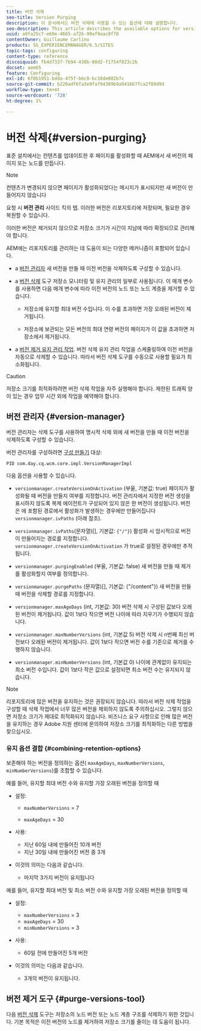 ```yaml
---
title: 버전 삭제
seo-title: Version Purging
description: 이 문서에서는 버전 삭제에 사용할 수 있는 옵션에 대해 설명합니다.
seo-description: This article describes the available options for version purging.
uuid: a9fa25c7-e60e-4665-a726-99af9aac8f70
contentOwner: Guillaume Carlino
products: SG_EXPERIENCEMANAGER/6.5/SITES
topic-tags: configuring
content-type: reference
discoiquuid: fb4d7337-7b94-430b-80d2-f1754f823c2b
docset: aem65
feature: Configuring
exl-id: 6f0b1951-bdda-475f-b6c0-bc18de082b7c
source-git-commit: b220adf6fa3e9faf94389b9a9416b7fca2f89d9d
workflow-type: tm+mt
source-wordcount: '728'
ht-degree: 1%

---
```


# 버전 삭제{#version-purging}

표준 설치에서는 컨텐츠를 업데이트한 후 페이지를 활성화할 때 AEM에서 새 버전의 페이지 또는 노드를 만듭니다.

>[!NOTE]
>
>컨텐츠가 변경되지 않으면 페이지가 활성화되었다는 메시지가 표시되지만 새 버전이 만들어지지 않습니다

요청 시 **버전 관리** 사이드 킥의 탭. 이러한 버전은 리포지토리에 저장되며, 필요한 경우 복원할 수 있습니다.

이러한 버전은 제거되지 않으므로 저장소 크기가 시간이 지남에 따라 확장되므로 관리해야 합니다.

AEM에는 리포지토리를 관리하는 데 도움이 되는 다양한 메커니즘이 포함되어 있습니다.

* a [버전 관리자](#version-manager)
새 버전을 만들 때 이전 버전을 삭제하도록 구성할 수 있습니다.

* a [버전 삭제](/help/sites-deploying/monitoring-and-maintaining.md#purgeversionstool) 도구 저장소 모니터링 및 유지 관리의 일부로 사용됩니다.
이 매개 변수를 사용하면 다음 매개 변수에 따라 이전 버전의 노드 또는 노드 계층을 제거할 수 있습니다.

   * 저장소에 유지할 최대 버전 수입니다.
이 수를 초과하면 가장 오래된 버전이 제거됩니다.

   * 저장소에 보관되는 모든 버전의 최대 연령
버전의 페이지가 이 값을 초과하면 저장소에서 제거됩니다.

* a [버전 제거 유지 관리 작업](/help/sites-administering/operations-dashboard.md#automated-maintenance-tasks). 버전 삭제 유지 관리 작업을 스케줄링하여 이전 버전을 자동으로 삭제할 수 있습니다. 따라서 버전 삭제 도구를 수동으로 사용할 필요가 최소화됩니다.

>[!CAUTION]
>
>저장소 크기를 최적화하려면 버전 삭제 작업을 자주 실행해야 합니다. 제한된 트래픽 양이 있는 경우 업무 시간 외에 작업을 예약해야 합니다.

## 버전 관리자 {#version-manager}

버전 관리자는 삭제 도구를 사용하여 명시적 삭제 외에 새 버전을 만들 때 이전 버전을 삭제하도록 구성할 수 있습니다.

버전 관리자를 구성하려면 [구성 만들기](/help/sites-deploying/configuring-osgi.md) 대상:

`PID com.day.cq.wcm.core.impl.VersionManagerImpl`

다음 옵션을 사용할 수 있습니다.

* `versionmanager.createVersionOnActivation` (부울, 기본값: true) 페이지가 활성화될 때 버전을 만들지 여부를 지정합니다.
버전 관리자에서 지정한 버전 생성을 표시하지 않도록 복제 에이전트가 구성되어 있지 않은 한 버전이 생성됩니다.
버전은 에 포함된 경로에서 활성화가 발생하는 경우에만 만들어집니다 `versionmanager.ivPaths` (아래 참조).

* `versionmanager.ivPaths`(문자열)[], 기본값: `{"/"}`) 활성화 시 암시적으로 버전이 만들어지는 경로를 지정합니다. `versionmanager.createVersionOnActivation` 가 true로 설정된 경우에만 추적됩니다.

* `versionmanager.purgingEnabled` (부울, 기본값: false) 새 버전을 만들 때 제거를 활성화할지 여부를 정의합니다.

* `versionmanager.purgePaths` (문자열)[], 기본값: {&quot;/content&quot;}) 새 버전을 만들 때 버전을 삭제할 경로를 지정합니다.

* `versionmanager.maxAgeDays` (int, 기본값: 30) 버전 삭제 시 구성된 값보다 오래된 버전이 제거됩니다. 값이 1보다 작으면 버전 나이에 따라 지우기가 수행되지 않습니다.

* `versionmanager.maxNumberVersions` (int, 기본값 5) 버전 삭제 시 n번째 최신 버전보다 오래된 버전이 제거됩니다. 값이 1보다 작으면 버전 수를 기준으로 제거를 수행하지 않습니다.

* `versionmanager.minNumberVersions` (int, 기본값 0) 나이에 관계없이 유지되는 최소 버전 수입니다. 값이 1보다 작은 값으로 설정되면 최소 버전 수는 유지되지 않습니다.

>[!NOTE]
>
>리포지토리에 많은 버전을 유지하는 것은 권장되지 않습니다. 따라서 버전 삭제 작업을 구성할 때 삭제 작업에서 너무 많은 버전을 제외하지 않도록 주의하십시오. 그렇지 않으면 저장소 크기가 제대로 최적화되지 않습니다. 비즈니스 요구 사항으로 인해 많은 버전을 유지하는 경우 Adobe 지원 센터에 문의하여 저장소 크기를 최적화하는 다른 방법을 찾으십시오.

### 유지 옵션 결합 {#combining-retention-options}

보존해야 하는 버전을 정의하는 옵션( `maxAgeDays`, `maxNumberVersions`, `minNumberVersions`)를 조합할 수 있습니다.

예를 들어, 유지할 최대 버전 수와 유지할 가장 오래된 버전을 정의할 때

* 설정:

   * `maxNumberVersions` = 7

   * `maxAgeDays` = 30

* 사용:

   * 지난 60일 내에 만들어진 10개 버전
   * 지난 30일 내에 만들어진 버전 중 3개

* 이것의 의미는 다음과 같습니다.

   * 마지막 3가지 버전이 유지됩니다

예를 들어, 유지할 최대 버전 및 최소 버전 수와 유지할 가장 오래된 버전을 정의할 때

* 설정:

   * `maxNumberVersions` = 3
   * `maxAgeDays` = 30
   * `minNumberVersions` = 3

* 사용:

   * 60일 전에 만들어진 5개 버전

* 이것의 의미는 다음과 같습니다.

   * 3개의 버전이 유지됩니다.

## 버전 제거 도구 {#purge-versions-tool}

다음 [버전 삭제](/help/sites-deploying/monitoring-and-maintaining.md#purgeversionstool) 도구는 저장소의 노드 버전 또는 노드 계층 구조를 삭제하기 위한 것입니다. 기본 목적은 이전 버전의 노드를 제거하여 저장소 크기를 줄이는 데 도움이 됩니다.
